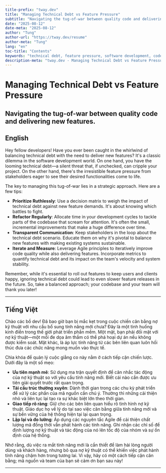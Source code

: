 ```yaml
---
title-prefix: "tway.dev"
title: "Managing Technical Debt vs Feature Pressure"
subtitle: "Navigating the tug-of-war between quality code and delivering new features."
date: "2025-08-12"
date-meta: "2025-08-12"
author: "Tung"
author-url: "https://tway.dev/resume"
author-meta: "Tung"
lang: "en"
toc-title: "Contents"
keywords: "technical debt, feature pressure, software development, code quality, agile coaching"
description-meta: "tway.dev - Managing Technical Debt vs Feature Pressure - Navigating the tug-of-war between quality code and delivering new features."
---
```


# Managing Technical Debt vs Feature Pressure
## Navigating the tug-of-war between quality code and delivering new features.

## English
Hey fellow developers! Have you ever been caught in the whirlwind of balancing technical debt with the need to deliver new features? It's a classic dilemma in the software development world. On one hand, you have the looming technical debt—a silent threat that, if unchecked, can cripple your project. On the other hand, there's the irresistible feature pressure from stakeholders eager to see their desired functionalities come to life.

The key to managing this tug-of-war lies in a strategic approach. Here are a few tips:

- **Prioritize Ruthlessly**: Use a decision matrix to weigh the impact of technical debt against new feature demands. It's about knowing which battles to fight.
- **Refactor Regularly**: Allocate time in your development cycles to tackle parts of the codebase that scream for attention. It's often the small, incremental improvements that make a huge difference over time.
- **Transparent Communication**: Keep stakeholders in the loop about the technical debt scenario. Educate them on why it's pivotal to balance new features with making existing systems sustainable.
- **Iterate and Measure**: Leverage Agile principles to iteratively improve code quality while also delivering features. Incorporate metrics to quantify technical debt and its impact on the team's velocity and system stability.

Remember, while it's essential to roll out features to keep users and clients happy, ignoring technical debt could lead to even slower feature releases in the future. So, take a balanced approach; your codebase and your team will thank you later!

---

## Tiếng Việt
Chào các bồ dev! Đã bao giờ bạn bị mắc kẹt trong cuộc chiến cân bằng nợ kỹ thuật với nhu cầu bổ sung tính năng mới chưa? Đây là một tình huống kinh điển trong thế giới phát triển phần mềm. Một mặt, bạn phải đối mặt với nợ kỹ thuật—một mối đe dọa âm thầm có thể phá hoại dự án nếu không được kiểm soát. Mặt khác, là áp lực tính năng từ các bên liên quan luôn hối thúc đưa các chức năng mong muốn vào thực tế.

Chìa khóa để quản lý cuộc giằng co này nằm ở cách tiếp cận chiến lược. Dưới đây là một số mẹo:

- **Ưu tiên mạnh mẽ**: Sử dụng ma trận quyết định để cân nhắc tác động của nợ kỹ thuật so với yêu cầu tính năng mới. Biết cái nào cần được ưu tiên giải quyết trước rất quan trọng.
- **Tái cấu trúc thường xuyên**: Dành thời gian trong các chu kỳ phát triển để xử lý các phần của mã nguồn cần chú ý. Thường thì những cải thiện nhỏ và liên tục lại tạo ra sự khác biệt lớn theo thời gian.
- **Giao tiếp rõ ràng**: Giữ cho các bên liên quan hiểu rõ tình hình nợ kỹ thuật. Giáo dục họ về lý do tại sao việc cân bằng giữa tính năng mới và sự bền vững của hệ thống hiện tại lại quan trọng.
- **Lặp lại và đo lường**: Áp dụng các nguyên tắc Agile để cải thiện chất lượng mã đồng thời vẫn phát hành các tính năng. Ghi nhận các chỉ số để định lượng nợ kỹ thuật và tác động của nó lên tốc độ của nhóm và sự ổn định của hệ thống.

Nhớ rằng, dù việc ra mắt tính năng mới là cần thiết để làm hài lòng người dùng và khách hàng, nhưng bỏ qua nợ kỹ thuật có thể khiến việc phát hành tính năng chậm hơn trong tương lai. Vì vậy, hãy có một cách tiếp cận cân bằng; mã nguồn và team của bạn sẽ cảm ơn bạn sau này!

---